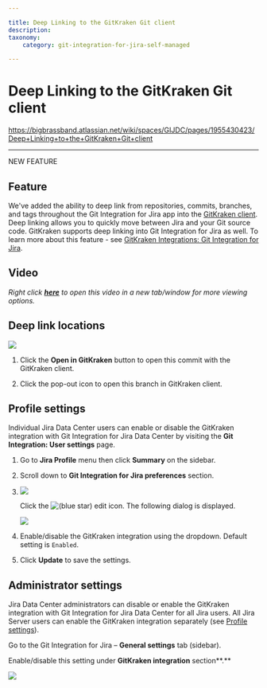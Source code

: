 ```yaml
---

title: Deep Linking to the GitKraken Git client
description:
taxonomy:
    category: git-integration-for-jira-self-managed

---
```


# Deep Linking to the GitKraken Git client

<https://bigbrassband.atlassian.net/wiki/spaces/GIJDC/pages/1955430423/Deep+Linking+to+the+GitKraken+Git+client>

* * *

NEW FEATURE

## Feature

We've added the ability to deep link from repositories, commits, branches, and tags throughout the Git Integration for Jira app into the [GitKraken client](https://www.gitkraken.com). Deep linking allows you to quickly move between Jira and your Git source code. GitKraken supports deep linking into Git Integration for Jira as well. To learn more about this feature - see [GitKraken Integrations: Git Integration for Jira](https://support.gitkraken.com/integrations/git-integration-for-jira/).

## Video

_Right click_ [_**here**_](https://bigbrassband.wistia.com/medias/n3ctymt8tq) _to open this video in a new tab/window for more viewing options._

## Deep link locations

![](https://bigbrassband.atlassian.net/wiki/download/attachments/1955430423/gitserver-gk-deeplinking-01c.png?version=1&modificationDate=1632390986717&cacheVersion=1&api=v2)

1.  Click the **Open in GitKraken** button to open this commit with the GitKraken client.
    
2.  Click the pop-out icon to open this branch in GitKraken client.
    

## Profile settings

Individual Jira Data Center users can enable or disable the GitKraken integration with Git Integration for Jira Data Center by visiting the **Git Integration: User settings** page.

1.  Go to **Jira Profile** menu then click **Summary** on the sidebar.
    
2.  Scroll down to **Git Integration for Jira preferences** section.
    
3.  ![](https://bigbrassband.atlassian.net/wiki/download/thumbnails/1955430423/gitserver-gk-deeplinking-02a(c).png?version=1&modificationDate=1632390986461&cacheVersion=1&api=v2&width=476&height=206)
    
    Click the ![(blue star)](/wiki/s/-1639011364/6452/8b4898d3c114827e64ec143b4fa79bb76a6cfa5b/_/images/icons/emoticons/star_blue.png) edit icon. The following dialog is displayed.
    
    ![](https://bigbrassband.atlassian.net/wiki/download/thumbnails/1955430423/gitserver-gk-deeplinking-02b(c).png?version=1&modificationDate=1632390986201&cacheVersion=1&api=v2&width=476&height=262)
4.  Enable/disable the GitKraken integration using the dropdown. Default setting is `Enabled`.
    
5.  Click **Update** to save the settings.
    

## Administrator settings

Jira Data Center administrators can disable or enable the GitKraken integration with Git Integration for Jira Data Center for all Jira users. All Jira Server users can enable the GitKraken integration separately (see [Profile settings](#Profile-settings)).

Go to the Git Integration for Jira – **General settings** tab (sidebar).

Enable/disable this setting under **GitKraken integration** section**.**

![](https://bigbrassband.atlassian.net/wiki/download/attachments/1955430423/gitserver-gk-deeplinking-03.png?version=1&modificationDate=1632390985956&cacheVersion=1&api=v2)